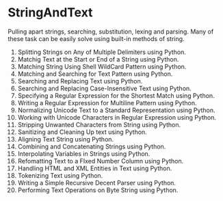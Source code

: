 # StringAndText
Pulling apart strings, searching, substitution, lexing and parsing. Many of these task can be easily solve using built-in methods of string.
1. Splitting Strings on Any of Multiple Delimiters using Python.
2. Matchig Text at the Start or End of a String using Python.
3. Matching String Using Shell WildCard Pattern using Python.
4. Matching and Searching for Text Pattern using Python.
5. Searching and Replacing Text using Python.
6. Searching and Replacing Case-Insensitive Text using Python.
7. Specifying a Regular Expression for the Shortest Match using Python.
8. Writing a Regular Expression for Multiline Pattern using Python.
9. Normalizing Unicode Text to a Standard Representation using Python.
10. Working with Unicode Characters in Regular Expression using Python.
11. Stripping Unwanted Characters from String using Python.
12. Sanitizing and Cleaning Up text using Python.
13. Aligning Text String using Python.
14. Combining and Concatenating Strings using Python.
15. Interpolating Variables in Strings using Python.
16. Refomatting Text to a FIxed Number Column using Python.
17. Handling HTML and XML Entities in Text using Python.
18. Tokenizing Text using Python.
19. Writing a Simple Recursive Decent Parser using Python.
20. Performing Text Operations on Byte String using Python.
